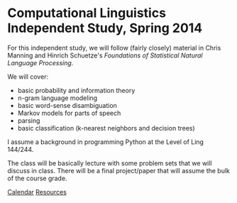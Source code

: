 Computational Linguistics Independent Study, Spring 2014
========

For this independent study, we will follow (fairly closely) material in Chris Manning and Hinrich Schuetze's _Foundations of Statistical Natural Language Processing_.

We will cover:

* basic probability and information theory
* n-gram language modeling
* basic word-sense disambiguation
* Markov models for parts of speech
* parsing
* basic classification (k-nearest neighbors and decision trees)

I assume a background in programming Python at the Level of Ling 144/244.

The class will be basically lecture with some problem sets that we will discuss in class. There will be a final project/paper that will assume the bulk of the course grade.

[Calendar](Course%20Calendar.md)
[Resources](Resources/README.md)

